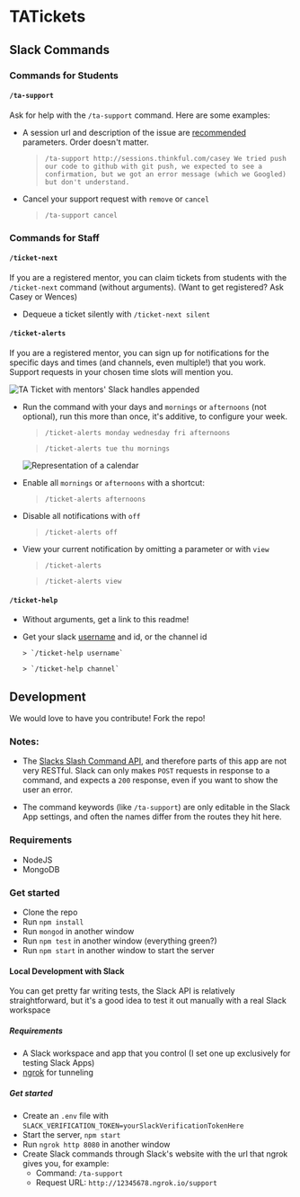 # TATickets

## Slack Commands

### Commands for Students

#### `/ta-support`

Ask for help with the `/ta-support` command. Here are some examples:

* A session url and description of the issue are [recommended](https://gist.github.com/bookcasey/82959515f52b787286678c54f234474f) parameters. Order doesn't matter.

    > `/ta-support http://sessions.thinkful.com/casey We tried push our code to github with git push, we expected to see a confirmation, but we got an error message (which we Googled) but don't understand.`

* Cancel your support request with `remove` or `cancel`


    > `/ta-support cancel`

### Commands for Staff

#### `/ticket-next`

If you are a registered mentor, you can claim tickets from students with the `/ticket-next` command (without arguments). (Want to get registered? Ask Casey or Wences)

* Dequeue a ticket silently with `/ticket-next silent`

#### `/ticket-alerts`

If you are a registered mentor, you can sign up for notifications for the specific days and times (and channels, even multiple!) that you work. Support requests in your chosen time slots will mention you.

![TA Ticket with mentors' Slack handles appended](http://i63.tinypic.com/2u40xo5.png)

* Run the command with your days and `mornings` or `afternoons` (not optional), run this more than once, it's additive, to configure your week.


    > `/ticket-alerts monday wednesday fri afternoons`

    > `/ticket-alerts tue thu mornings`

    ![Representation of a calendar](http://i65.tinypic.com/xmitu0.png)


* Enable all `mornings` or `afternoons` with a shortcut:


    > `/ticket-alerts afternoons`

* Disable all notifications with `off`


    > `/ticket-alerts off`

* View your current notification by omitting a parameter or with `view`


    > `/ticket-alerts`

    > `/ticket-alerts view`

#### `/ticket-help`

* Without arguments, get a link to this readme!
* Get your slack [username](https://api.slack.com/changelog/2017-09-the-one-about-usernames) and id, or the channel id

      > `/ticket-help username`

      > `/ticket-help channel`


## Development

We would love to have you contribute! Fork the repo!

### Notes:

- The [Slacks Slash Command API](https://api.slack.com/slash-commands), and therefore parts of this app are not very RESTful. Slack can only makes `POST` requests in response to a command, and expects a `200` response, even if you want to show the user an error.

- The command keywords (like `/ta-support`) are only editable in the Slack App settings, and often the names differ from the routes they hit here.

### Requirements

  * NodeJS
  * MongoDB

### Get started

  * Clone the repo
  * Run `npm install`
  * Run `mongod` in another window
  * Run `npm test` in another window (everything green?)
  * Run `npm start` in another window to start the server

#### Local Development with Slack

You can get pretty far writing tests, the Slack API is relatively straightforward, but it's a good idea to test it out manually with a real Slack workspace

##### Requirements

  * A Slack workspace and app that you control (I set one up exclusively for testing Slack Apps)
  * [ngrok](https://api.slack.com/tutorials/tunneling-with-ngrok) for tunneling

##### Get started
  * Create an `.env` file with `SLACK_VERIFICATION_TOKEN=yourSlackVerificationTokenHere`
  * Start the server, `npm start`
  * Run `ngrok http 8080` in another window
  * Create Slack commands through Slack's website with the url that ngrok gives you, for example:
    * Command: `/ta-support`
    * Request URL: `http://12345678.ngrok.io/support`
